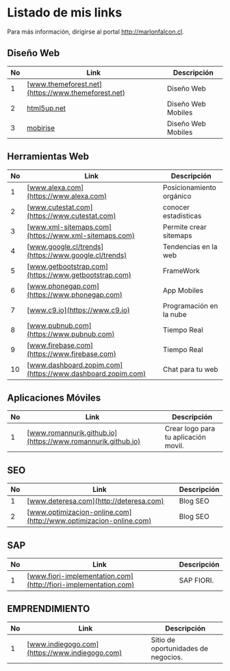 
Listado de mis links
==================================================================
Para más información, dirigirse al portal http://marlonfalcon.cl.

[//]: # (addons)
Diseño Web 
--------------
No | Link | Descripción
--- | --- | ---
 1 | [www.themeforest.net](https://www.themeforest.net) | Diseño Web
 2 | [html5up.net](https://html5up.net/) | Diseño Web Mobiles
 3 | [mobirise](https://www.mobirise.com) | Diseño Web Mobiles



[//]: # (end addons)

Herramientas Web
--------------
No | Link | Descripción
--- | --- | ---
 1 | [www.alexa.com](https://www.alexa.com) | Posicionamiento orgánico
 2 | [www.cutestat.com](https://www.cutestat.com) | conocer estadisticas
 3 | [www.xml-sitemaps.com](https://www.xml-sitemaps.com) | Permite crear sitemaps
 4 | [www.google.cl/trends](https://www.google.cl/trends) | Tendencias en la web
 5 | [www.getbootstrap.com](https://www.getbootstrap.com) | FrameWork
 6 | [www.phonegap.com](https://www.phonegap.com) | App Mobiles
 7 | [www.c9.io](https://www.c9.io) | Programación en la nube
 8 | [www.pubnub.com](https://www.pubnub.com) | Tiempo Real
 9 | [www.firebase.com](https://www.firebase.com) | Tiempo Real
 10 | [www.dashboard.zopim.com](https://www.dashboard.zopim.com) | Chat para tu web


[//]: # (end addons)




Aplicaciones Móviles
--------------
No | Link | Descripción
--- | --- | ---
 1 | [www.romannurik.github.io](https://www.romannurik.github.io) | Crear logo para tu aplicación movil.
[//]: # (end addons)


 
 SEO
--------------
No | Link | Descripción
--- | --- | ---
 1 | [www.deteresa.com](http://deteresa.com) |Blog SEO
 2 | [www.optimizacion-online.com](http://www.optimizacion-online.com) |Blog SEO
[//]: # (end addons)


SAP
--------------
No | Link | Descripción
--- | --- | ---
 1 | [www.fiori-implementation.com](http://fiori-implementation.com) | SAP FIORI.
[//]: # (end addons)


EMPRENDIMIENTO
--------------
No | Link | Descripción
--- | --- | ---
 1 | [www.indiegogo.com](https://www.indiegogo.com) | Sitio de oportunidades de negocios.
[//]: # (end addons)
